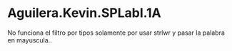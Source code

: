 # Aguilera.Kevin.SPLabI.1A

No funciona el filtro por tipos solamente por usar strlwr y pasar la palabra en mayuscula..
